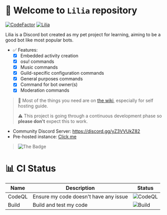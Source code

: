 # 🎉 Welcome to `Lilia` repository

[![CodeFactor](https://www.codefactor.io/repository/github/lilia-workshop/lilia/badge)](https://www.codefactor.io/repository/github/lilia-workshop/lilia)
[![Lilia](https://top.gg/api/widget/status/884066006115442708.svg)](https://top.gg/bot/884066006115442708)

Lilia is a Discord bot created as my pet project for learning, aiming to be a good bot like most popular bots.

- ✅ Features:
  - [x] Embedded activity creation
  - [x] osu! commands
  - [x] Music commands
  - [x] Guild-specific configuration commands
  - [x] General purposes commands
  - [x] Command for bot owner(s)
  - [x] Moderation commands

> 📖 Most of the things you need are on [the wiki](https://github.com/Swyreee/Helya/wiki), especially for self hosting guide.
>
> ⚠️ This project is going through a continuous development phase so **please don't** expect this to work.

- Community Discord Server: https://discord.gg/yZ3VVUkZ82
- Pre-hosted instance: [Click me](https://discord.com/oauth2/authorize?client_id=884066006115442708&scope=bot%20applications.commands&permissions=964525673686)

> ![The Badge](https://img.shields.io/badge/%E2%9D%A4%EF%B8%8FMade%20with%20love%20by-Swyrin%237193-red?style=for-the-badge&logo=discord)

# 📊 CI Status

| Name    | Description                              | Status                                                                                      |
|---------|------------------------------------------|---------------------------------------------------------------------------------------------|
| CodeQL  | Ensure my code doesn't have any issue    | ![CodeQL](https://github.com/Swyreee/Lilia/actions/workflows/codeql-analysis.yml/badge.svg) |
| Build   | Build and test my code                   | ![Build](https://github.com/Swyreee/Lilia/actions/workflows/dotnet.yml/badge.svg)           |
